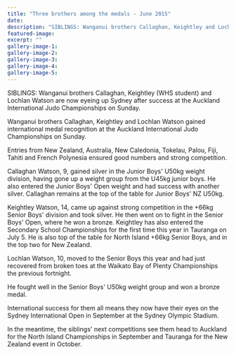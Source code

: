 ```yaml
---
title: "Three brothers among the medals - June 2015"
date: 
description: "SIBLINGS: Wanganui brothers Callaghan, Keightley and Lochlan Watson are now eyeing up Sydney after success at the Auckland International Judo Championships on Sunday, Wanganui Chronicle 24/6/15..."
featured-image: 
excerpt: ""
gallery-image-1: 
gallery-image-2: 
gallery-image-3: 
gallery-image-4: 
gallery-image-5: 
---
```


<p><span>SIBLINGS: Wanganui brothers Callaghan, Keightley (WHS student) and Lochlan Watson are now eyeing up Sydney after success at the Auckland International Judo Championships on Sunday.&nbsp;</span></p>
<p>Wanganui brothers Callaghan, Keightley and Lochlan Watson gained international medal recognition at the Auckland International Judo Championships on Sunday.</p>
<p>Entries from New Zealand, Australia, New Caledonia, Tokelau, Palou, Fiji, Tahiti and French Polynesia ensured good numbers and strong competition.</p>
<p>Callaghan Watson, 9, gained silver in the Junior Boys' U50kg weight division, having gone up a weight group from the U45kg junior boys. He also entered the Junior Boys' Open weight and had success with another silver. Callaghan remains at the top of the table for Junior Boys' NZ U50kg.</p>
<p>Keightley Watson, 14, came up against strong competition in the +66kg Senior Boys' division and took silver. He then went on to fight in the Senior Boys' Open, where he won a bronze. Keightley has also entered the Secondary School Championships for the first time this year in Tauranga on July 5. He is also top of the table for North Island +66kg Senior Boys, and in the top two for New Zealand.</p>
<p>Lochlan Watson, 10, moved to the Senior Boys this year and had just recovered from broken toes at the Waikato Bay of Plenty Championships the previous fortnight.</p>
<p>He fought well in the Senior Boys' U50kg weight group and won a bronze medal.</p>
<p>International success for them all means they now have their eyes on the Sydney International Open in September at the Sydney Olympic Stadium.</p>
<p>In the meantime, the siblings' next competitions see them head to Auckland for the North Island Championships in September and Tauranga for the New Zealand event in October.</p>

